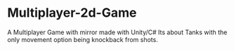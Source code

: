 # Multiplayer-2d-Game
A Multiplayer Game with mirror made with Unity/C#
Its about Tanks with the only movement option being knockback from shots.
